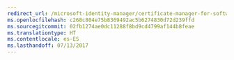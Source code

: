 ```yaml
---
redirect_url: /microsoft-identity-manager/certificate-manager-for-software-certificates
ms.openlocfilehash: c268c804e75b8369492ac5b6274830d72d239ffd
ms.sourcegitcommit: 02fb1274ae0dc11288f8bd9cd4799af144b8feae
ms.translationtype: HT
ms.contentlocale: es-ES
ms.lasthandoff: 07/13/2017
---
```

